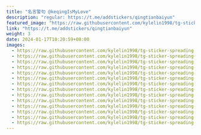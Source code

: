 ```yaml
---
title: "名言警句 @keqingIsMyLove"
description: "regular: https://t.me/addstickers/qingtianbaiyun"
featured_image: "https://raw.githubusercontent.com/kylelin1998/tg-sticker-spreading-worldwide-images/main/img/14d454ea-f552-43cc-8ab9-0049548c715f.jpg"
link: "https://t.me/addstickers/qingtianbaiyun"
weight: 3
date: 2024-01-17T10:20:59+08:00
images:
  - https://raw.githubusercontent.com/kylelin1998/tg-sticker-spreading-worldwide-images/main/img/14d454ea-f552-43cc-8ab9-0049548c715f.jpg
  - https://raw.githubusercontent.com/kylelin1998/tg-sticker-spreading-worldwide-images/main/img/0d759908-fad4-4246-9e26-b501e46b7aeb.jpg
  - https://raw.githubusercontent.com/kylelin1998/tg-sticker-spreading-worldwide-images/main/img/3f9e9d84-ada2-49f4-85ad-7e6790f5758f.jpg
  - https://raw.githubusercontent.com/kylelin1998/tg-sticker-spreading-worldwide-images/main/img/3083db46-50c6-4b92-9c27-97c897411963.jpg
  - https://raw.githubusercontent.com/kylelin1998/tg-sticker-spreading-worldwide-images/main/img/ced38de1-aa94-4b14-b306-041f92798631.jpg
  - https://raw.githubusercontent.com/kylelin1998/tg-sticker-spreading-worldwide-images/main/img/eacc7f7c-ead7-4db0-99b4-3359603f6f9e.jpg
  - https://raw.githubusercontent.com/kylelin1998/tg-sticker-spreading-worldwide-images/main/img/cb099c3f-821e-4b10-bfa6-75c46d3fb917.jpg
  - https://raw.githubusercontent.com/kylelin1998/tg-sticker-spreading-worldwide-images/main/img/eabc0a5b-50a6-4414-9e3f-8a225897419c.jpg
  - https://raw.githubusercontent.com/kylelin1998/tg-sticker-spreading-worldwide-images/main/img/d114ad58-1902-40fa-ba31-e73a33d0159e.jpg
  - https://raw.githubusercontent.com/kylelin1998/tg-sticker-spreading-worldwide-images/main/img/78648106-cce9-4675-be44-75e339856799.jpg
  - https://raw.githubusercontent.com/kylelin1998/tg-sticker-spreading-worldwide-images/main/img/12221c3e-b2e4-4a63-9256-8ea8f0337a72.jpg
  - https://raw.githubusercontent.com/kylelin1998/tg-sticker-spreading-worldwide-images/main/img/dfd8dc4c-d172-49b2-9d2e-6412483620f0.jpg
  - https://raw.githubusercontent.com/kylelin1998/tg-sticker-spreading-worldwide-images/main/img/8a18dade-2c61-4a37-8550-210350b2765b.jpg
  - https://raw.githubusercontent.com/kylelin1998/tg-sticker-spreading-worldwide-images/main/img/4e89da91-a2b2-4366-9e2c-12cbdd63f6f4.jpg
---
```

